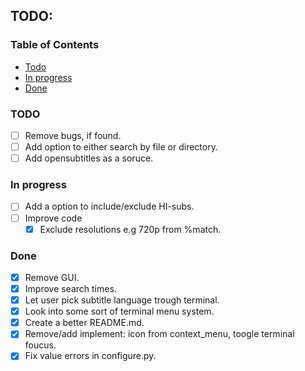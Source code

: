 <h2 align="left">TODO:</h2>

### Table of Contents

- [Todo](#todo)
- [In progress](#progress)
- [Done](#authors)

### TODO <a name = "todo"></a>

- [ ] Remove bugs, if found.
- [ ] Add option to either search by file or directory.
- [ ] Add opensubtitles as a soruce.

### In progress <a name = "progress"></a>

- [ ] Add a option to include/exclude HI-subs.
- [ ] Improve code
  - [x] Exclude resolutions e.g 720p from %match.

### Done <a name = "done"></a>

- [x] Remove GUI.
- [x] Improve search times.
- [x] Let user pick subtitle language trough terminal.
- [x] Look into some sort of terminal menu system.
- [x] Create a better README.md.
- [x] Remove/add implement: icon from context_menu, toogle terminal foucus.
- [x] Fix value errors in configure.py.
